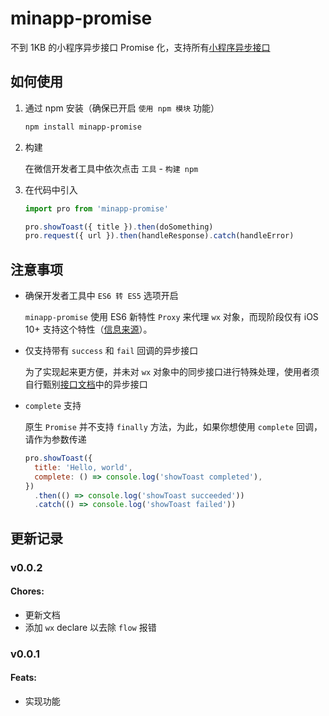 # minapp-promise

不到 1KB 的小程序异步接口 Promise 化，支持所有[小程序异步接口](https://developers.weixin.qq.com/miniprogram/dev/api/)

## 如何使用

1. 通过 npm 安装（确保已开启 `使用 npm 模块` 功能）

    ```sh
    npm install minapp-promise
    ```

2. 构建

    在微信开发者工具中依次点击 `工具` - `构建 npm`

3. 在代码中引入

    ```javascript
    import pro from 'minapp-promise'

    pro.showToast({ title }).then(doSomething)
    pro.request({ url }).then(handleResponse).catch(handleError)
    ```

## 注意事项

- 确保开发者工具中 `ES6 转 ES5` 选项开启

    `minapp-promise` 使用 ES6 新特性 `Proxy` 来代理 `wx` 对象，而现阶段仅有 iOS 10+ 支持这个特性（[信息来源](https://developers.weixin.qq.com/miniprogram/dev/devtools/details.html#客户端es6-api-支持情况)）。

- 仅支持带有 `success` 和 `fail` 回调的异步接口

    为了实现起来更方便，并未对 `wx` 对象中的同步接口进行特殊处理，使用者须自行甄别[接口文档](https://developers.weixin.qq.com/miniprogram/dev/api/)中的异步接口

- `complete` 支持

    原生 `Promise` 并不支持 `finally` 方法，为此，如果你想使用 `complete` 回调，请作为参数传递

    ```javascript
    pro.showToast({
      title: 'Hello, world',
      complete: () => console.log('showToast completed'),
    })
      .then(() => console.log('showToast succeeded'))
      .catch(() => console.log('showToast failed'))
    ```

## 更新记录

### v0.0.2

#### Chores:

- 更新文档
- 添加 `wx` declare 以去除 `flow` 报错

### v0.0.1

#### Feats:

- 实现功能